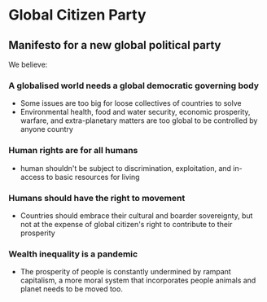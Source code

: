 # Global Citizen Party

## Manifesto for a new global political party

We believe:

### A globalised world needs a global democratic governing body
- Some issues are too big for loose collectives of countries to solve
- Environmental health, food and water security, economic prosperity, warfare, and extra-planetary matters are too global to be controlled by anyone country

### Human rights are for all humans
- human shouldn't be subject to discrimination, exploitation, and in-access to basic resources for living

### Humans should have the right to movement
- Countries should embrace their cultural and boarder sovereignty, but not at the expense of global citizen's right to contribute to their prosperity

### Wealth inequality is a pandemic
- The prosperity of people is constantly undermined by rampant capitalism, a more moral system that incorporates people animals and planet needs to be moved too.  
